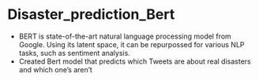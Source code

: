 # Disaster_prediction_Bert

* BERT is state-of-the-art natural language processing model from Google. Using its latent space, it can be repurpossed for various NLP tasks, such as sentiment analysis.
* Created Bert model that predicts which Tweets are about real disasters and which one’s aren’t
